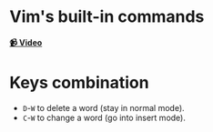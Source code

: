# Vim's built-in commands

**[📹 Video](https://egghead.io/lessons/misc-vim-s-built-in-commands)**

# Keys combination

- `D`-`W` to delete a word (stay in normal mode).
- `C`-`W` to change a word (go into insert mode).
